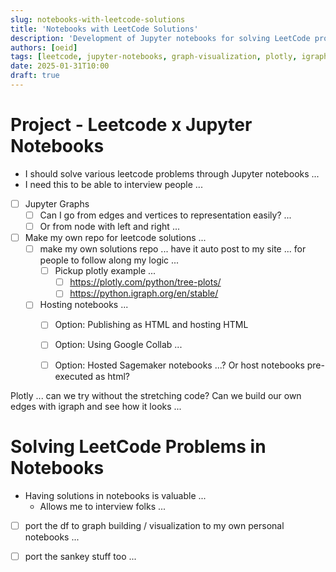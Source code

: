 ```yaml
---
slug: notebooks-with-leetcode-solutions
title: 'Notebooks with LeetCode Solutions'
description: 'Development of Jupyter notebooks for solving LeetCode problems with graph visualization and hosting solutions'
authors: [oeid]
tags: [leetcode, jupyter-notebooks, graph-visualization, plotly, igraph, interviewing, notebooks, frontend-projects]
date: 2025-01-31T10:00
draft: true
---
```


# Project - Leetcode x Jupyter Notebooks
- I should solve various leetcode problems through Jupyter notebooks ...
- I need this to be able to interview people ...

- [ ] Jupyter Graphs
	- [ ] Can I go from edges and vertices to representation easily? ...
	- [ ] Or from node with left and right ...

- [ ] Make my own repo for leetcode solutions ... 
	- [ ] make my own solutions repo ... have it auto post to my site ... for people to follow along my logic ...
		- [ ] Pickup plotly example ... 
			- [ ] https://plotly.com/python/tree-plots/
			- [ ] https://python.igraph.org/en/stable/
	- [ ] Hosting notebooks ...
		- [ ] Option: Publishing as HTML and hosting HTML
		- [ ] Option: Using Google Collab ...
		- [ ] Option: Hosted Sagemaker notebooks ...? Or host notebooks pre-executed as html?



Plotly ... can we try without the stretching code?
Can we build our own edges with igraph and see how it looks ...


# Solving LeetCode Problems in Notebooks

* Having solutions in notebooks is valuable ...
	* Allows me to interview folks ...

* [ ] port the df to graph building / visualization to my own personal notebooks ...
* [ ] port the sankey stuff too ...

